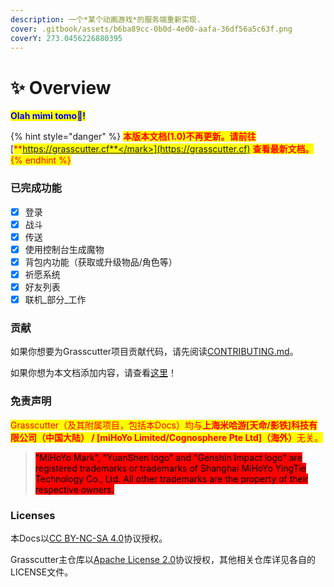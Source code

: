 ```yaml
---
description: 一个*某个动画游戏*的服务端重新实现.
cover: .gitbook/assets/b6ba89cc-0b0d-4e00-aafa-36df56a5c63f.png
coverY: 273.0456226880395
---
```


# ✨ Overview

<mark style="color:blue;">**Olah mimi tomo👋!**</mark>

{% hint style="danger" %}
<mark style="color:red;">**本版本文档(1.0)不再更新。请前往**</mark> [<mark style="color:red;">**https://grasscutter.cf**</mark>](https://grasscutter.cf) <mark style="color:red;">**查看最新文档。**</mark>
{% endhint %}

### 已完成功能

* [x] 登录
* [x] 战斗
* [x] 传送
* [x] 使用控制台生成魔物
* [x] 背包内功能（获取或升级物品/角色等）
* [x] 祈愿系统
* [x] 好友列表
* [x] 联机_部分_工作

### 贡献

如果你想要为Grasscutter项目贡献代码，请先阅读[CONTRIBUTING.md](https://github.com/Grasscutters/Grasscutter/blob/development/CONTRIBUTING.md)。

如果你想为本文档添加内容，请查看[这里](https://github.com/MomokkoW/Grasscutter-docs-zh\_CN/blob/main/CONTRIBUTING.md)！

### 免责声明

<mark style="color:red;">Grasscutter（及其附属项目，包括本Docs）均与</mark><mark style="color:red;">**上海米哈游\[天命/影铁]科技有限公司（中国大陆） / \[miHoYo Limited/Cognosphere Pte Ltd]（海外）**</mark><mark style="color:red;">无关。</mark>

> <mark style="background-color:red;">"MiHoYo Mark", "YuanShen logo" and "Genshin Impact logo" are registered trademarks or trademarks of Shanghai MiHoYo YingTie Technology Co., Ltd. All other trademarks are the property of their respective owners.</mark>

### Licenses

本Docs以[CC BY-NC-SA 4.0](http://creativecommons.org/licenses/by-nc-sa/4.0/?ref=chooser-v1)协议授权。

Grasscutter主仓库以[Apache License 2.0](https://github.com/Grasscutters/Grasscutter/blob/stable/LICENSE)协议授权，其他相关仓库详见各自的LICENSE文件。
